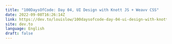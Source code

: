 ```yaml
---
title: "100DaysOfCode: Day 04, UI Design with Knott JS + Weavv CSS"
date: 2022-09-08T16:26:14Z
link: https://dev.to/louislow/100daysofcode-day-04-ui-design-with-knott-js-weavv-css-1d08?utm_medium=RSS&utm_source=news.12bit.vn
site: dev.to
language: English
draft: false
---
```

